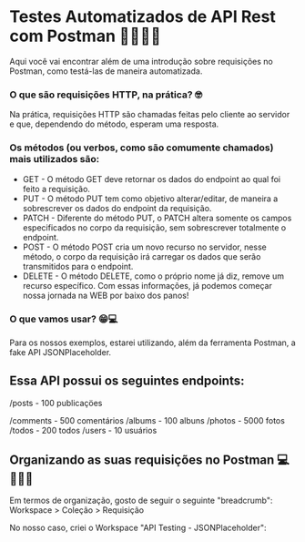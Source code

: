 # Testes Automatizados de API Rest com Postman 🚀🧑🏼‍🚀
Aqui você vai encontrar além de uma introdução sobre requisições no Postman, como testá-las de maneira automatizada.


### O que são requisições HTTP, na prática? 🤓

Na prática, requisições HTTP são chamadas feitas pelo cliente ao servidor e que, dependendo do método, esperam uma resposta.

### Os métodos (ou verbos, como são comumente chamados) mais utilizados são:
- GET - O método GET deve retornar os dados do endpoint ao qual foi feito a requisição.
- PUT - O método PUT tem como objetivo alterar/editar, de maneira a sobrescrever os dados do endpoint da requisição.
- PATCH - Diferente do método PUT, o PATCH altera somente os campos especificados no corpo da requisição, sem sobrescrever totalmente o endpoint.
- POST - O método POST cria um novo recurso no servidor, nesse método, o corpo da requisição irá carregar os dados que serão transmitidos para o endpoint.
- DELETE - O método DELETE, como o próprio nome já diz, remove um recurso específico.
Com essas informações, já podemos começar nossa jornada na WEB por baixo dos panos!




### O que vamos usar? 😁💻
Para os nossos exemplos, estarei utilizando, além da ferramenta Postman, a fake API JSONPlaceholder.

## Essa API possui os seguintes endpoints:
<p>/posts - 100 publicaçöes</p>
/comments - 500 comentários
/albums - 100 albuns
/photos - 5000 fotos
/todos - 200 todos
/users - 10 usuários


## Organizando as suas requisições no Postman 💻🧑🏼‍🚀
Em termos de organização, gosto de seguir o seguinte "breadcrumb": Workspace > Coleção > Requisição

No nosso caso, criei o Workspace "API Testing - JSONPlaceholder":
